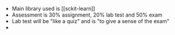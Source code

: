 * Main library used is [[sckit-learn]]
* Assessment is 30% assignment, 20% lab test and 50% exam
* Lab test will be "like a quiz" and is "to give a sense of the exam"
* 
